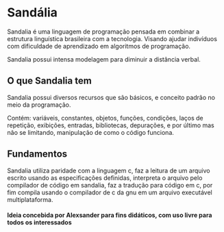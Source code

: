 # Sandália 

Sandalia é uma linguagem de programação pensada em combinar a estrutura linguística brasileira com a tecnologia. Visando ajudar indivíduos com dificuldade de aprendizado em algoritmos de programação. 

Sandalia possui intensa modelagem para diminuir a distância verbal. 

## O que Sandalia tem 

Sandalia possui diversos recursos que são básicos, e conceito padrão no meio da programação. 

Contém: variáveis, constantes, objetos, funções, condições, laços de repetição, exibições, entradas, bibliotecas, depurações, e por último mas não se limitando, manipulação de como o código funciona. 

## Fundamentos 

Sandalia utiliza paridade com a linguagem c, faz a leitura de um arquivo escrito usando as especificações definidas, interpreta o arquivo pelo compilador de código em sandalia, faz a tradução para código em c, por fim compila usando o compilador de c da gnu em um arquivo executável multiplataforma. 

#### Ideia concebida por Alexsander para fins didáticos, com uso livre para todos os interessados 
